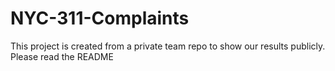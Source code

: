# NYC-311-Complaints
This project is created from a private team repo to show our results publicly. Please read the README
